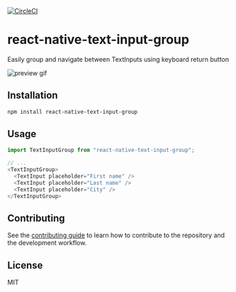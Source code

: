 [![CircleCI](https://circleci.com/gh/v0idzz/react-native-text-input-group.svg?style=svg)](https://circleci.com/gh/v0idzz/react-native-text-input-group)
# react-native-text-input-group

Easily group and navigate between TextInputs using keyboard return button

![preview gif](https://user-images.githubusercontent.com/12448522/129474634-5ad39fad-2dd9-4a68-92f0-4899d8cc9758.gif)

## Installation

```sh
npm install react-native-text-input-group
```

## Usage

```js
import TextInputGroup from "react-native-text-input-group";

// ...
<TextInputGroup>
  <TextInput placeholder="First name" />
  <TextInput placeholder="Last name" />
  <TextInput placeholder="City" />
</TextInputGroup>
```

## Contributing

See the [contributing guide](CONTRIBUTING.md) to learn how to contribute to the repository and the development workflow.

## License

MIT
